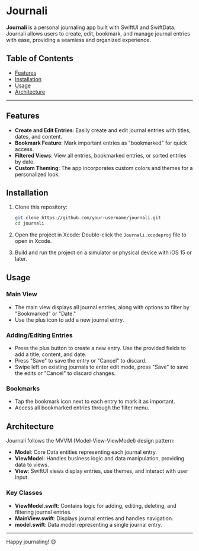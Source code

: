 # Journali 

**Journali** is a personal journaling app built with SwiftUI and SwiftData. Journali allows users to create, edit, bookmark, and manage journal entries with ease, providing a seamless and organized experience.

## Table of Contents
- [Features](#features)
- [Installation](#installation)
- [Usage](#usage)
- [Architecture](#architecture)

---

## Features

- **Create and Edit Entries**: Easily create and edit journal entries with titles, dates, and content.
- **Bookmark Feature**: Mark important entries as "bookmarked" for quick access.
- **Filtered Views**: View all entries, bookmarked entries, or sorted entries by date.
- **Custom Theming**: The app incorporates custom colors and themes for a personalized look.

## Installation

1. Clone this repository:
    ```bash
    git clone https://github.com/your-username/journali.git
    cd journali
    ```

2. Open the project in Xcode:
   Double-click the `Journali.xcodeproj` file to open in Xcode.
   
3. Build and run the project on a simulator or physical device with iOS 15 or later.

## Usage

### Main View
- The main view displays all journal entries, along with options to filter by "Bookmarked" or "Date."
- Use the plus icon to add a new journal entry.

### Adding/Editing Entries
- Press the plus button to create a new entry. Use the provided fields to add a title, content, and date.
- Press "Save" to save the entry or "Cancel" to discard.
- Swipe left on existing journals to enter edit mode, press "Save" to save the edits or "Cancel" to discard changes.

### Bookmarks
- Tap the bookmark icon next to each entry to mark it as important.
- Access all bookmarked entries through the filter menu.

## Architecture

Journali follows the MVVM (Model-View-ViewModel) design pattern:

- **Model**: Core Data entities representing each journal entry.
- **ViewModel**: Handles business logic and data manipulation, providing data to views.
- **View**: SwiftUI views display entries, use themes, and interact with user input.

### Key Classes

- **ViewModel.swift**: Contains logic for adding, editing, deleting, and filtering journal entries.
- **MainView.swift**: Displays journal entries and handles navigation.
- **model.swift**: Data model representing a single journal entry.

---

Happy journaling! 😊
